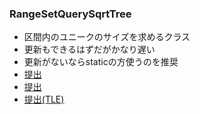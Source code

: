 ### RangeSetQuerySqrtTree
- 区間内のユニークのサイズを求めるクラス
- 更新もできるはずだがかなり遅い
- 更新がないならstaticの方使うのを推奨
- [提出](https://atcoder.jp/contests/abc157/submissions/42263932)
- [提出](https://atcoder.jp/contests/abc210/submissions/42263979)
- [提出(TLE)](https://atcoder.jp/contests/abc174/submissions/42263957)
